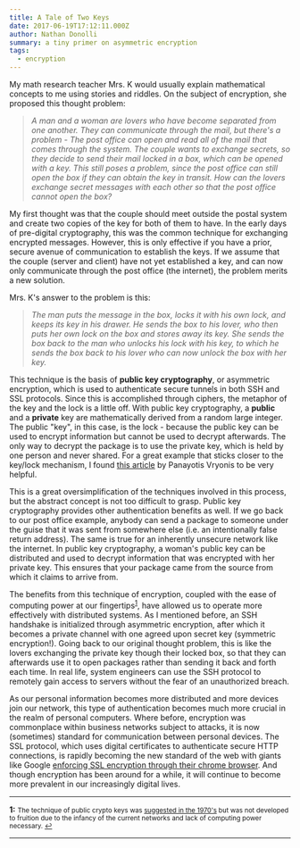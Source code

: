 ```yaml
---
title: A Tale of Two Keys
date: 2017-06-19T17:12:11.000Z
author: Nathan Donolli
summary: a tiny primer on asymmetric encryption
tags:
  - encryption
---
```


My math research teacher Mrs. K would usually explain mathematical concepts to me using stories and riddles.  On the subject of encryption, she proposed this thought problem:

> _A man and a woman are lovers who have become separated from one another.  They can communicate through the mail, but there's a problem - The post office can open and read all of the mail that comes through the system.  The couple wants to exchange secrets, so they decide to send their mail locked in a box, which can be opened with a key.  This still poses a problem, since the post office can still open the box if they can obtain the key in transit.  How can the lovers exchange secret messages with each other so that the post office cannot open the box?_

My first thought was that the couple should meet outside the postal system and create two copies of the key for both of them to have.  In the early days of pre-digital cryptography, this was the common technique for exchanging encrypted messages.  However, this is only effective if you have a prior, secure avenue of communication to establish the keys.  If we assume that the couple (server and client) have not yet established a key, and can now only communicate through the post office (the internet), the problem merits a new solution.

Mrs. K's answer to the problem is this: 

> _The man puts the message in the box, locks it with his own lock, and keeps its key in his drawer.  He sends the box to his lover, who then puts her own lock on the box and stores away its key. She sends the box back to the man who unlocks his lock with his key, to which he sends the box back to his lover who can now unlock the box with her key._

This technique is the basis of **public key cryptography**, or asymmetric encryption, which is used to authenticate secure tunnels in both SSH and SSL protocols.  Since this is accomplished through ciphers, the metaphor of the key and the lock is a little off.  With public key cryptography, a **public** and a **private** key are mathematically derived from a random large integer.  The public "key", in this case, is the lock - because the public key can be used to encrypt information but cannot be used to decrypt afterwards.  The only way to decrypt the package is to use the private key, which is held by one person and never shared.  For a great example that sticks closer to the key/lock mechanism, I found [this article](https://medium.com/@vrypan/explaining-public-key-cryptography-to-non-geeks-f0994b3c2d5) by Panayotis Vryonis to be very helpful.

This is a great oversimplification of the techniques involved in this process, but the abstract concept is not too difficult to grasp.  Public key cryptography provides other authentication benefits as well.  If we go back to our post office example, anybody can send a package to someone under the guise that it was sent from somewhere else (i.e. an intentionally false return address).  The same is true for an inherently unsecure network like the internet.  In public key cryptography, a woman's public key can be distributed and used to decrypt information that was encrypted with her private key.  This ensures that your package came from the source from which it claims to arrive from.

The benefits from this technique of encryption, coupled with the ease of computing power at our fingertips<sup id="a1">[1](#f1)</sup>, have allowed us to operate more effectively with distributed systems.  As I mentioned before, an SSH handshake is initialized through asymmetric encryption, after which it becomes a private channel with one agreed upon secret key (symmetric encryption!).  Going back to our original thought problem, this is like the lovers exchanging the private key though their locked box, so that they can afterwards use it to open packages rather than sending it back and forth each time.  In real life, system engineers can use the SSH protocol to remotely gain access to servers without the fear of an unauthorized breach.

As our personal information becomes more distributed and more devices join our network, this type of authentication becomes much more crucial in the realm of personal computers.  Where before, encryption was commonplace within business networks subject to attacks, it is now (sometimes) standard for communication between personal devices.  The SSL protocol, which uses digital certificates to authenticate secure HTTP connections, is rapidly becoming the new standard of the web with giants like Google [enforcing SSL encryption through their chrome browser](https://security.googleblog.com/2016/09/moving-towards-more-secure-web.html).  And though encryption has been around for a while, it will continue to become more prevalent in our increasingly digital lives. 

---

<b id="f1">1:</b> <small>The technique of public crypto keys was [suggested in the 1970's](https://en.wikipedia.org/wiki/Public-key_cryptography#Classified_discovery) but was not developed to fruition due to the infancy of the current networks and lack of computing power necessary. [↩](#a1)</small>

---




